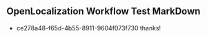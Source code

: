 ## OpenLocalization Workflow Test MarkDown
* ce278a48-f65d-4b55-8911-9604f073f730 thanks!

<!--HONumber=Jul16_HO5-->


